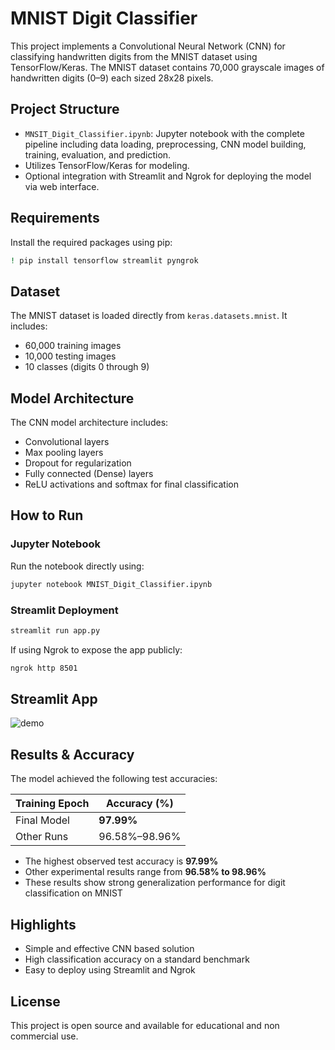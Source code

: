 # MNIST Digit Classifier 

This project implements a Convolutional Neural Network (CNN) for classifying handwritten digits from the MNIST dataset using TensorFlow/Keras.
The MNIST dataset contains 70,000 grayscale images of handwritten digits (0–9) each sized 28x28 pixels.

## Project Structure

- `MNSIT_Digit_Classifier.ipynb`: Jupyter notebook with the complete pipeline including data loading, preprocessing, CNN model building, training, evaluation, and prediction.
- Utilizes TensorFlow/Keras for modeling.
- Optional integration with Streamlit and Ngrok for deploying the model via web interface.

## Requirements

Install the required packages using pip:

```bash
! pip install tensorflow streamlit pyngrok
```

## Dataset

The MNIST dataset is loaded directly from `keras.datasets.mnist`. It includes:

- 60,000 training images
- 10,000 testing images
- 10 classes (digits 0 through 9)

## Model Architecture

The CNN model architecture includes:

- Convolutional layers
- Max pooling layers
- Dropout for regularization
- Fully connected (Dense) layers
- ReLU activations and softmax for final classification

## How to Run

### Jupyter Notebook

Run the notebook directly using:

```bash
jupyter notebook MNIST_Digit_Classifier.ipynb
```

### Streamlit Deployment 

```bash
streamlit run app.py
```

If using Ngrok to expose the app publicly:

```bash
ngrok http 8501
```
## Streamlit App

![demo](<img width="525" height="391" alt="0" src="https://github.com/user-attachments/assets/a210634b-8907-4071-b22c-470cee82b136" />)

## Results & Accuracy

The model achieved the following test accuracies:

| Training Epoch | Accuracy (%) |
|----------------|--------------|
| Final Model    | **97.99%**   |
| Other Runs     | 96.58%–98.96%|

- The highest observed test accuracy is **97.99%**
- Other experimental results range from **96.58% to 98.96%**
- These results show strong generalization performance for digit classification on MNIST

## Highlights

- Simple and effective CNN based solution
- High classification accuracy on a standard benchmark
- Easy to deploy using Streamlit and Ngrok

## License

This project is open source and available for educational and non commercial use.


